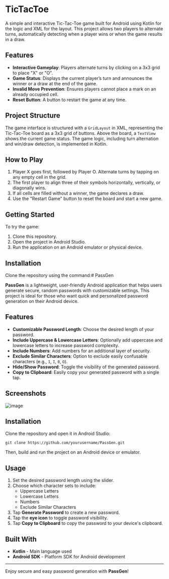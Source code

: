 
# TicTacToe

A simple and interactive Tic-Tac-Toe game built for Android using Kotlin for the logic and XML for the layout. This project allows two players to alternate turns, automatically detecting when a player wins or when the game results in a draw.

## Features
- **Interactive Gameplay**: Players alternate turns by clicking on a 3x3 grid to place "X" or "O".
- **Game Status**: Displays the current player’s turn and announces the winner or a draw at the end of the game.
- **Invalid Move Prevention**: Ensures players cannot place a mark on an already occupied cell.
- **Reset Button**: A button to restart the game at any time.

## Project Structure
The game interface is structured with a `GridLayout` in XML, representing the Tic-Tac-Toe board as a 3x3 grid of buttons. Above the board, a `TextView` shows the current game status. The game logic, including turn alternation and win/draw detection, is implemented in Kotlin.

## How to Play
1. Player X goes first, followed by Player O. Alternate turns by tapping on any empty cell in the grid.
2. The first player to align three of their symbols horizontally, vertically, or diagonally wins.
3. If all cells are filled without a winner, the game declares a draw.
4. Use the "Restart Game" button to reset the board and start a new game.

## Getting Started
To try the game:
1. Clone this repository.
2. Open the project in Android Studio.
3. Run the application on an Android emulator or physical device.

## Installation
Clone the repository using the command:# PassGen

**PassGen** is a lightweight, user-friendly Android application that helps users generate secure, random passwords with customizable settings. This project is ideal for those who want quick and personalized password generation on their Android device.

## Features

- **Customizable Password Length**: Choose the desired length of your password.
- **Include Uppercase & Lowercase Letters**: Optionally add uppercase and lowercase letters to increase password complexity.
- **Include Numbers**: Add numbers for an additional layer of security.
- **Exclude Similar Characters**: Option to exclude easily confusable characters (e.g., `1`, `I`, `0`, `O`).
- **Hide/Show Password**: Toggle the visibility of the generated password.
- **Copy to Clipboard**: Easily copy your generated password with a single tap.

## Screenshots

![image](https://github.com/user-attachments/assets/263c5963-2db7-466e-9eff-cb0694918957)

## Installation

Clone the repository and open it in Android Studio:

    git clone https://github.com/yourusername/PassGen.git

Then, build and run the project on an Android device or emulator.

## Usage

1. Set the desired password length using the slider.
2. Choose which character sets to include:
   - Uppercase Letters
   - Lowercase Letters
   - Numbers
   - Exclude Similar Characters
3. Tap **Generate Password** to create a new password.
4. Tap the **eye icon** to toggle password visibility.
5. Tap **Copy to Clipboard** to copy the password to your device's clipboard.

## Built With

- **Kotlin** - Main language used
- **Android SDK** - Platform SDK for Android development

---

Enjoy secure and easy password generation with **PassGen**!
